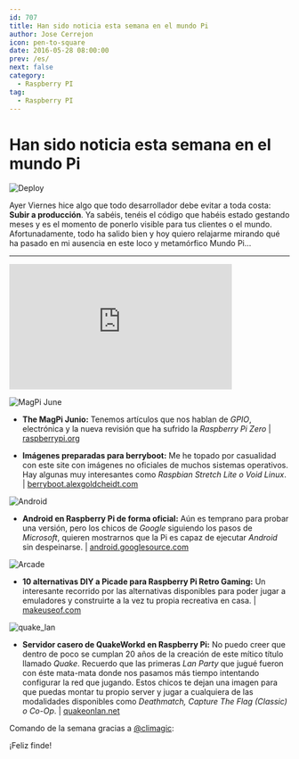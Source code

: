 ```yaml
---
id: 707
title: Han sido noticia esta semana en el mundo Pi
author: Jose Cerrejon
icon: pen-to-square
date: 2016-05-28 08:00:00
prev: /es/
next: false
category:
  - Raspberry PI
tag:
  - Raspberry PI
---
```


# Han sido noticia esta semana en el mundo Pi

![Deploy](/images/2016/05/deploy_script_original_idea.png)

Ayer Viernes hice algo que todo desarrollador debe evitar a toda costa: **Subir a producción**. Ya sabéis, tenéis el código que habéis estado gestando meses y es el momento de ponerlo visible para tus clientes o el mundo. Afortunadamente, todo ha salido bien y hoy quiero relajarme mirando qué ha pasado en mi ausencia en este loco y metamórfico Mundo Pi...

- - -
<iframe width="400" height="225" src="https://www.youtube.com/embed/PXReWIHc6-Q?rel=0&amp;showinfo=0" frameborder="0" allowfullscreen></iframe>

![MagPi June](/images/2016/05/magpi_june.png)

* **The MagPi Junio:** Tenemos artículos que nos hablan de *GPIO*, electrónica y la nueva revisión que ha sufrido la *Raspberry Pi Zero* | [raspberrypi.org](https://www.raspberrypi.org/magpi/issues/46/)

* **Imágenes preparadas para berryboot:** Me he topado por casualidad con este site con imágenes no oficiales de muchos sistemas operativos. Hay algunas muy interesantes como *Raspbian Stretch Lite o Void Linux*. | [berryboot.alexgoldcheidt.com](http://berryboot.alexgoldcheidt.com/images/)

![Android](/images/2015/04/lollipop.png)

* **Android en Raspberry Pi de forma oficial:** Aún es temprano para probar una versión, pero los chicos de *Google* siguiendo los pasos de *Microsoft*, quieren mostrarnos que la Pi es capaz de ejecutar *Android* sin despeinarse. | [android.googlesource.com](https://android.googlesource.com/device/pifoundation/rpi3/)

![Arcade](/images/ada_retrogaming.jpg)

* **10 alternativas DIY a Picade para Raspberry Pi Retro Gaming:** Un interesante recorrido por las alternativas disponibles para poder jugar a emuladores y construirte a la vez tu propia recreativa en casa. | [makeuseof.com](http://www.makeuseof.com/tag/10-diy-alternatives-picade-raspberry-pi-retro-gaming/)

![quake_lan](/images/2016/05/quake_lan.png)

* **Servidor casero de QuakeWorkd en Raspberry Pi:** No puedo creer que dentro de poco se cumplan 20 años de la creación de este mítico título llamado *Quake*. Recuerdo que las primeras *Lan Party* que jugué fueron con éste mata-mata donde nos pasamos más tiempo intentando configurar la red que jugando. Estos chicos te dejan una imagen para que puedas montar tu propio server y jugar a cualquiera de las modalidades disponibles como *Deathmatch, Capture The Flag (Classic) o Co-Op*. | [quakeonlan.net](http://www.quakeonlan.net/quakeworld-co-op-edition/)

Comando de la semana gracias a [@climagic](https://twitter.com/climagic/):




¡Feliz finde!
